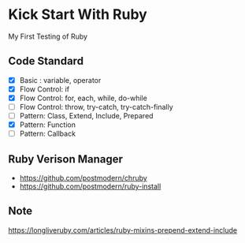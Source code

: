 # Kick Start With Ruby

My First Testing of Ruby

## Code Standard

- [x] Basic : variable, operator
- [x] Flow Control: if
- [x] Flow Control: for, each, while, do-while
- [ ] Flow Control: throw, try-catch, try-catch-finally
- [ ] Pattern: Class, Extend, Include, Prepared
- [x] Pattern: Function
- [ ] Pattern: Callback

## Ruby Verison Manager

- https://github.com/postmodern/chruby
- https://github.com/postmodern/ruby-install

## Note
https://longliveruby.com/articles/ruby-mixins-prepend-extend-include
